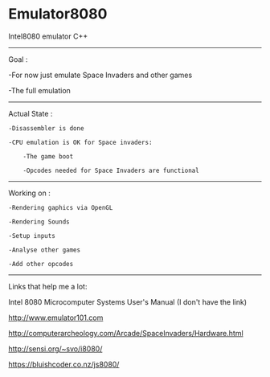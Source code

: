 # Emulator8080
Intel8080 emulator C++

-------------------------------------
Goal : 

  -For now just emulate Space Invaders and other games
	
  -The full emulation
  
-------------------------------------
Actual State : 

	-Disassembler is done

  	-CPU emulation is OK for Space invaders:
	
    	-The game boot
		
    	-Opcodes needed for Space Invaders are functional

-------------------------------------
Working on :

  	-Rendering gaphics via OpenGL
	
  	-Rendering Sounds
	
  	-Setup inputs
	
  	-Analyse other games
	
  	-Add other opcodes

-------------------------------------
Links that help me a lot:

Intel 8080 Microcomputer Systems User's Manual (I don't have the link)

http://www.emulator101.com

http://computerarcheology.com/Arcade/SpaceInvaders/Hardware.html

http://sensi.org/~svo/i8080/

https://bluishcoder.co.nz/js8080/
